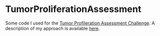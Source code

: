 # TumorProliferationAssessment
Some code I used for the [Tumor Profileration Assessment Challenge](http://tupac.tue-image.nl/). A description of my approach is available [here](https://medium.com/@LMDenys/training-convolutional-neural-networks-to-assist-pathologists-79a8188eb75d#.sl2rlx42p).
